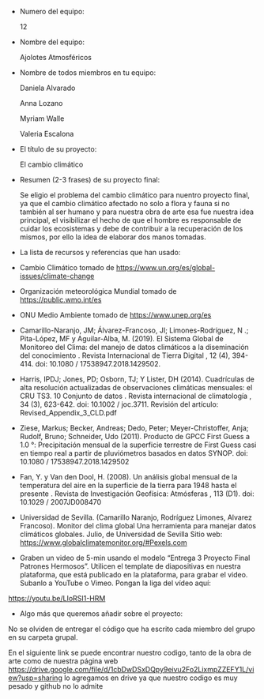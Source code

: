 - Numero del equipo:
   
   12
- Nombre del equipo:
  
  Ajolotes Atmosféricos
- Nombre de todos miembros en tu equipo:
   
   Daniela Alvarado
   
   Anna Lozano
   
   Myriam Walle
   
   Valeria Escalona
- El título de su proyecto:
  
  El cambio climático
- Resumen (2-3 frases) de su proyecto final:
  
  Se eligio el problema del cambio climático para nuentro proyecto final, ya que el cambio climático afectado no solo a flora y fauna si no también al ser humano y para nuestra obra de arte esa fue nuestra idea principal, el visibilizar el hecho de que el hombre es responsable de cuidar los ecosistemas y debe de contribuir a la recuperación de los mismos, por ello la idea de elaborar dos manos tomadas.   
- La lista de recursos y referencias que han usado:

- Cambio Climático tomado de https://www.un.org/es/global-issues/climate-change
- Organización meteorológica Mundial tomado de https://public.wmo.int/es
- ONU Medio Ambiente tomado de https://www.unep.org/es 
- Camarillo-Naranjo, JM; Álvarez-Francoso, JI; Limones-Rodríguez, N .; Pita-López, MF y Aguilar-Alba, M. (2019). El Sistema Global de Monitoreo del Clima: del manejo de datos climáticos a la diseminación del conocimiento . Revista Internacional de Tierra Digital , 12 (4), 394-414. doi: 10.1080 / 17538947.2018.1429502.
- Harris, IPDJ; Jones, PD; Osborn, TJ; Y Lister, DH (2014). Cuadrículas de alta resolución actualizadas de observaciones climáticas mensuales: el CRU TS3. 10 Conjunto de datos . Revista internacional de climatología , 34 (3), 623-642. doi: 10.1002 / joc.3711. Revisión del artículo: Revised_Appendix_3_CLD.pdf
- Ziese, Markus; Becker, Andreas; Dedo, Peter; Meyer-Christoffer, Anja; Rudolf, Bruno; Schneider, Udo (2011). Producto de GPCC First Guess a 1.0 °: Precipitación mensual de la superficie terrestre de First Guess casi en tiempo real a partir de pluviómetros basados en datos SYNOP. doi: 10.1080 / 17538947.2018.1429502
- Fan, Y. y Van den Dool, H. (2008). Un análisis global mensual de la temperatura del aire en la superficie de la tierra para 1948 hasta el presente . Revista de Investigación Geofísica: Atmósferas , 113 (D1). doi: 10.1029 / 2007JD008470
- Universidad de Sevilla. (Camarillo Naranjo, Rodríguez Limones, Alvarez Francoso). Monitor del clima global Una herramienta para manejar datos climáticos globales. Julio, de Universidad de Sevilla Sitio web: https://www.globalclimatemonitor.org/#Pexels.com

- Graben un video de 5-min usando el modelo “Entrega 3 Proyecto Final Patrones Hermosos”. Utilicen el template de diapositivas en nuestra plataforma, que está publicado en la plataforma, para grabar el video. Subanlo a YouTube o Vimeo. Pongan la liga del vídeo aquí:

https://youtu.be/LIoRSI1-HRM

- Algo más que queremos añadir sobre el proyecto:



No se olviden de entregar el código que ha escrito cada miembro del grupo en su carpeta grupal.

En el siguiente link se puede encontrar nuestro codigo, tanto de la obra de arte como de nuestra página web https://drive.google.com/file/d/1cbDwDSxDQpy9eivu2Fo2LixmpZZEFY1L/view?usp=sharing lo agregamos en drive ya que nuestro codigo es muy pesado y github no lo admite 
